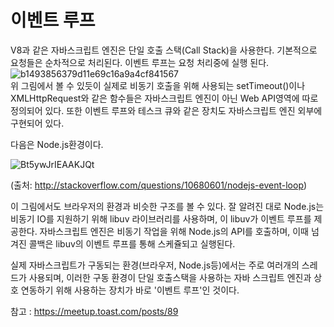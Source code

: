 
# 이벤트 루프
V8과 같은 자바스크립트 엔진은 단일 호출 스택(Call Stack)을 사용한다. 기본적으로 요청들은 순차적으로 처리된다. 
이벤트 루프는 요청 처리중에 실행 된다. 
<br/>
![b1493856379d11e69c16a9a4cf841567](https://user-images.githubusercontent.com/12015609/169777761-1a2f5760-9364-4815-b526-82723c6d1d34.png)
<br/>
위 그림에서 볼 수 있듯이 실제로 비동기 호출을 위해 사용되는 setTimeout()이나 XMLHttpRequest와 같은 함수들은
자바스크립트 엔진이 아닌 Web API영역에 따로 정의되어 있다. 또한 이벤트 루프와 테스크 큐와 같은 장치도 
자바스크립트 엔진 외부에 구현되어 있다. 


다음은 Node.js환경이다.

![Bt5ywJrIEAAKJQt](https://user-images.githubusercontent.com/12015609/169780200-a1914b26-7c94-47eb-b7a0-3395b5ef814e.jpg)

(출처: http://stackoverflow.com/questions/10680601/nodejs-event-loop)

이 그림에서도 브라우저의 환경과 비슷한 구조를 볼 수 있다.
잘 알려진 대로 Node.js는 비동기 IO를 지원하기 위해 libuv 라이브러리를 사용하며, 이 libuv가 이벤트 루프를 제공한다. 
자바스크립트 엔진은 비동기 작업을 위해 Node.js의 API를 호출하며, 이때 넘겨진 콜백은 libuv의 이벤트 루프를 통해 스케쥴되고 실행된다.

실제 자바스크립트가 구동되는 환경(브라우저, Node.js등)에서는 주로 여러개의 스레드가 사용되며, 이러한 구동 환경이 단일 호출스택을 
사용하는 자바 스크립트 엔진과 상호 연동하기 위해 사용하는 장치가 바로 '이벤트 루프'인 것이다.


참고 : https://meetup.toast.com/posts/89

